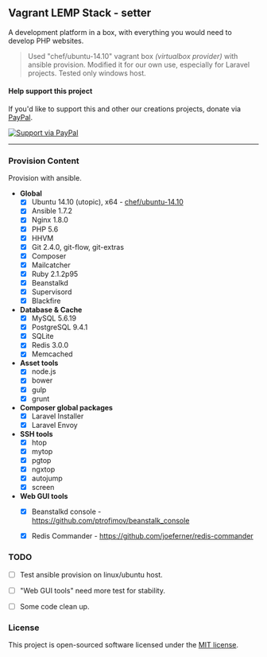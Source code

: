 ## Vagrant LEMP Stack - setter

A development platform in a box, with everything you would need to develop PHP websites.

> Used "chef/ubuntu-14.10" vagrant box *(virtualbox provider)* with ansible provision. Modified it for our own use, especially for Laravel projects. Tested only windows host.

#### Help support this project
If you'd like to support this and other our creations projects, donate via [PayPal][paypal-donate-url].

[![Support via PayPal][paypal-donate-img]][paypal-donate-url]


----------


### Provision Content
Provision with ansible.

- **Global**
	- [x] Ubuntu 14.10 (utopic), x64 - [chef/ubuntu-14.10](https://atlas.hashicorp.com/chef/boxes/ubuntu-14.10)
	- [x] Ansible 1.7.2
	- [x] Nginx 1.8.0
	- [x] PHP 5.6
	- [x] HHVM
	- [x] Git 2.4.0, git-flow, git-extras
	- [x] Composer
	- [x] Mailcatcher
	- [x] Ruby 2.1.2p95
	- [x] Beanstalkd
	- [x] Supervisord
	- [x] Blackfire
- **Database & Cache**
	- [x] MySQL 5.6.19
	- [x] PostgreSQL 9.4.1
	- [x] SQLite
	- [x] Redis 3.0.0
	- [x] Memcached
- **Asset tools**
	- [x] node.js
	- [x] bower
	- [x] gulp
	- [x] grunt
- **Composer global packages**
	- [x] Laravel Installer
	- [x] Laravel Envoy
- **SSH tools**
	- [x] htop
	- [x] mytop
	- [x] pgtop
	- [x] ngxtop
	- [x] autojump
	- [x] screen
- **Web GUI tools**
	- [x] Beanstalkd console - https://github.com/ptrofimov/beanstalk_console
	- [x] Redis Commander - https://github.com/joeferner/redis-commander


### TODO
- [ ] Test ansible provision on linux/ubuntu host.
- [ ] "Web GUI tools" need more test for stability.
- [ ] Some code clean up.


### License
This project is open-sourced software licensed under the [MIT license][mit-url].



[paypal-donate-img]: https://img.shields.io/badge/PayPal-donate-brightgreen.svg?style=flat-square
[paypal-donate-url]: http://bit.ly/donateAngelside

[mit-url]: http://opensource.org/licenses/MIT
